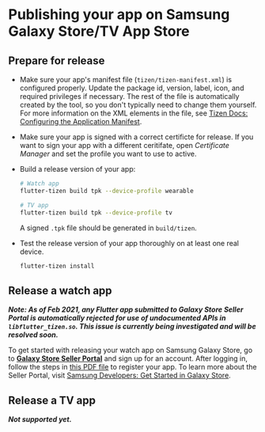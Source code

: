 # Publishing your app on Samsung Galaxy Store/TV App Store

## Prepare for release

- Make sure your app's manifest file (`tizen/tizen-manifest.xml`) is configured properly. Update the package id, version, label, icon, and required privileges if necessary. The rest of the file is automatically created by the tool, so you don't typically need to change them yourself. For more information on the XML elements in the file, see [Tizen Docs: Configuring the Application Manifest](https://docs.tizen.org/application/tizen-studio/native-tools/manifest-text-editor).

- Make sure your app is signed with a correct certificte for release. If you want to sign your app with a different ceritifate, open _Certificate Manager_ and set the profile you want to use to active.

- Build a release version of your app:

  ```sh
  # Watch app
  flutter-tizen build tpk --device-profile wearable

  # TV app
  flutter-tizen build tpk --device-profile tv
  ```

  A signed `.tpk` file should be generated in `build/tizen`.

- Test the release version of your app thoroughly on at least one real device.

  ```sh
  flutter-tizen install
  ```

## Release a watch app

_**Note: As of Feb 2021, any Flutter app submitted to Galaxy Store Seller Portal is automatically rejected for use of undocumented APIs in `libflutter_tizen.so`. This issue is currently being investigated and will be resolved soon.**_

To get started with releasing your watch app on Samsung Galaxy Store, go to [**Galaxy Store Seller Portal**](https://seller.samsungapps.com) and sign up for an account. After logging in, follow the steps in [this PDF file](https://developer.samsung.com/glxygames/file/8d1b5610-1a28-411b-846d-f58e15cf9711) to register your app. To learn more about the Seller Portal, visit [Samsung Developers: Get Started in Galaxy Store](https://developer.samsung.com/galaxy-games/get-started-in-galaxy-store.html).

## Release a TV app

_**Not supported yet.**_

